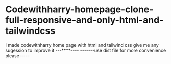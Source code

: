 # Codewithharry-homepage-clone-full-responsive-and-only-html-and-tailwindcss 
I made codewithharry home page with html and tailwind css 
give me any sugession to improve it
---****----
-------use dist file for more convenience please----- 
